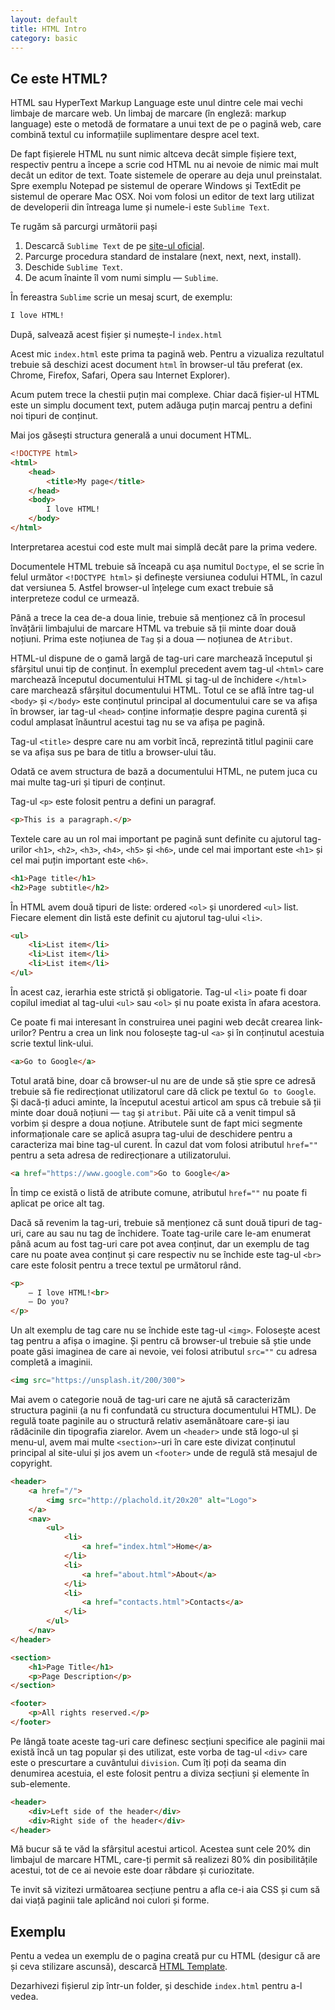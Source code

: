 ```yaml
---
layout: default
title: HTML Intro
category: basic
---
```


## Ce este HTML?

HTML sau HyperText Markup Language este unul dintre cele mai vechi limbaje de marcare web. Un limbaj de marcare (în engleză: markup language) este o metodă de formatare a unui text de pe o pagină web, care combină textul cu informațiile suplimentare despre acel text.

De fapt fișierele HTML nu sunt nimic altceva decât simple fișiere text, respectiv pentru a începe a scrie cod HTML nu ai nevoie de nimic mai mult decât un editor de text. Toate sistemele de operare au deja unul preinstalat. Spre exemplu Notepad pe sistemul de operare Windows și TextEdit pe sistemul de operare Mac OSX. Noi vom folosi un editor de text larg utilizat de developerii din întreaga lume și numele-i este `Sublime Text`. 

Te rugăm să parcurgi următorii pași

 1. Descarcă `Sublime Text` de pe [site-ul oficial](https://www.sublimetext.com/3).
 2. Parcurge procedura standard de instalare (next, next, next, install).
 3. Deschide `Sublime Text`.
 4. De acum înainte îl vom numi simplu — `Sublime`.

În fereastra `Sublime` scrie un mesaj scurt, de exemplu:

```html
I love HTML!
```
După, salvează acest fișier și numește-l `index.html`

Acest mic `index.html` este prima ta pagină web. Pentru a vizualiza rezultatul trebuie să deschizi acest document `html` în browser-ul tău preferat (ex. Chrome, Firefox, Safari, Opera sau Internet Explorer).

Acum putem trece la chestii puțin mai complexe. Chiar dacă fișier-ul HTML este un simplu document text, putem adăuga puțin marcaj pentru a defini noi tipuri de conținut.

Mai jos găsești structura generală a unui document HTML.

```html
<!DOCTYPE html>
<html>
	<head>
		<title>My page</title>
	</head>
	<body>
		I love HTML!
	</body>
</html>
```
Interpretarea acestui cod este mult mai simplă decât pare la prima vedere. 

Documentele HTML trebuie să înceapă cu așa numitul `Doctype`, el se scrie în felul următor `<!DOCTYPE html>` și definește versiunea codului HTML, în cazul dat versiunea 5. Astfel browser-ul înțelege cum exact trebuie să interpreteze codul ce urmează.

Până a trece la cea de-a doua linie, trebuie să menționez că în procesul învățării limbajului de marcare HTML va trebuie să ții minte doar două noțiuni. Prima este noțiunea de `Tag` și a doua — noțiunea de `Atribut`.

HTML-ul dispune de o gamă largă de tag-uri care marchează începutul și sfârșitul unui tip de conținut. În exemplul precedent avem tag-ul `<html>` care marchează începutul documentului HTML și tag-ul de închidere `</html>` care marchează sfârșitul documentului HTML. Totul ce se află între tag-ul `<body>` și `</body>` este conținutul principal al documentului care se va afișa în browser, iar tag-ul `<head>` conține informație despre pagina curentă și codul amplasat înăuntrul acestui tag nu se va afișa pe pagină.

Tag-ul `<title>` despre care nu am vorbit încă, reprezintă titlul paginii care se va afișa sus pe bara de titlu a browser-ului tău.

Odată ce avem structura de bază a documentului HTML, ne putem juca cu mai multe tag-uri și tipuri de conținut.

Tag-ul `<p>` este folosit pentru a defini un paragraf.
```html
<p>This is a paragraph.</p>
```
Textele care au un rol mai important pe pagină sunt definite cu ajutorul tag-urilor `<h1>`, `<h2>`, `<h3>`, `<h4>`, `<h5>` și `<h6>`, unde cel mai important este `<h1>` și cel mai puțin important este `<h6>`.
```html
<h1>Page title</h1>
<h2>Page subtitle</h2>
```

În HTML avem două tipuri de liste: ordered `<ol>` și unordered `<ul>` list. Fiecare element din listă este definit cu ajutorul tag-ului `<li>`. 

```html
<ul>
	<li>List item</li>
	<li>List item</li>
	<li>List item</li>
</ul>
```
În acest caz, ierarhia este strictă și obligatorie. Tag-ul `<li>` poate fi doar copilul imediat al tag-ului `<ul>` sau `<ol>` și nu poate exista în afara acestora. 

Ce poate fi mai interesant în construirea unei pagini web decât crearea link-urilor? Pentru a crea un link nou folosește tag-ul `<a>` și în conținutul acestuia scrie textul link-ului.

```html
<a>Go to Google</a>
``` 
Totul arată bine, doar că browser-ul nu are de unde să știe spre ce adresă trebuie să fie redirecționat utilizatorul care dă click pe textul `Go to Google`. Și dacă-ți aduci aminte, la începutul acestui articol am spus că trebuie să ții minte doar două noțiuni — `tag` și `atribut`. Păi uite că a venit timpul să vorbim și despre a doua noțiune. Atributele sunt de fapt mici segmente informaționale care se aplică asupra tag-ului de deschidere pentru a caracteriza mai bine tag-ul curent. În cazul dat vom folosi atributul `href=""` pentru a seta adresa de redirecționare a utilizatorului.

```html
<a href="https://www.google.com">Go to Google</a>
``` 
În timp ce există o listă de atribute comune, atributul `href=""` nu poate fi aplicat pe orice alt tag.

Dacă să revenim la tag-uri, trebuie să menționez că sunt două tipuri de tag-uri, care au sau nu tag de închidere. Toate tag-urile care le-am enumerat până acum au fost tag-uri care pot avea conținut, dar un exemplu de tag care nu poate avea conținut și care respectiv nu se închide este tag-ul `<br>` care este folosit pentru a trece textul pe următorul rând.

```html
<p>
	— I love HTML!<br>
	— Do you?
</p>
```

Un alt exemplu de tag care nu se închide este tag-ul `<img>`. Folosește acest tag pentru a afișa o imagine. Și pentru că browser-ul trebuie să știe unde poate găsi imaginea de care ai nevoie, vei folosi atributul `src=""` cu adresa completă a imaginii.

```html
<img src="https://unsplash.it/200/300">
```
Mai avem o categorie nouă de tag-uri care ne ajută să caracterizăm structura paginii (a nu fi confundată cu structura documentului HTML). De regulă toate paginile au o structură relativ asemănătoare care-și iau rădăcinile din tipografia ziarelor. Avem un `<header>` unde stă logo-ul și menu-ul, avem mai multe `<section>`-uri în care este divizat conținutul principal al site-ului și jos avem un `<footer>` unde de regulă stă mesajul de copyright.

```html
<header>
	<a href="/">
		<img src="http://plachold.it/20x20" alt="Logo">
	</a>
	<nav>
		<ul>
			<li>
				<a href="index.html">Home</a>
			</li>
			<li>
				<a href="about.html">About</a>
			</li>
			<li>
				<a href="contacts.html">Contacts</a>
			</li>
		</ul>
	</nav>
</header>

<section>
	<h1>Page Title</h1>
	<p>Page Description</p>
</section>

<footer>
	<p>All rights reserved.</p>
</footer>
```
Pe lângă toate aceste tag-uri care definesc secțiuni specifice ale paginii mai există încă un tag popular și des utilizat, este vorba de tag-ul `<div>` care este o prescurtare a cuvântului `division`. Cum îți poți da seama din denumirea acestuia, el este folosit pentru a diviza secțiuni și elemente în sub-elemente.
```html
<header>
	<div>Left side of the header</div>
	<div>Right side of the header</div>
</header>
```
Mă bucur să te văd la sfârșitul acestui articol. Acestea sunt cele 20% din limbajul de marcare HTML, care-ți permit să realizezi 80% din posibilitățile acestui, tot de ce ai nevoie este doar răbdare și curiozitate. 

Te invit să vizitezi următoarea secțiune pentru a afla ce-i aia CSS și cum să dai viață paginii tale aplicând noi culori și forme.

## Exemplu
Pentu a vedea un exemplu de o pagina creată pur cu HTML (desigur că are și ceva stilizare ascunsă), descarcă [HTML Template](https://github.com/sarguvlad/HTML-Template/archive/master.zip).

Dezarhivezi fișierul zip într-un folder, și deschide `index.html` pentru a-l vedea.